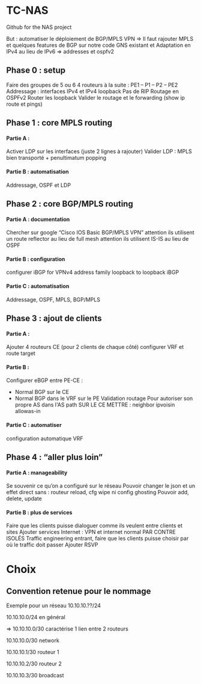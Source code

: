 # TC-NAS
Github for the NAS project

But : automatiser le déploiement de BGP/MPLS VPN
=> Il faut rajouter MPLS et quelques features de BGP sur notre code GNS existant
et Adaptation en IPv4 au lieu de IPv6 => addresses et ospfv2

## Phase 0 : setup
Faire des groupes de 5 ou 6
4 routeurs à la suite : PE1 – P1 – P2 – PE2
Addressage : interfaces IPv4 et IPv4 loopback
Pas de RIP
Routage en OSPFv2
Router les loopback
Valider le routage et le forwarding (show ip route et pings)

## Phase 1 : core MPLS routing

#### Partie A :
Activer LDP sur les interfaces (juste 2 lignes à rajouter)
Valider LDP : MPLS bien transporté + penultimatum popping

#### Partie B : automatisation
Addressage, OSPF et LDP


## Phase 2 : core BGP/MPLS routing

#### Partie A : documentation
Chercher sur google “Cisco IOS Basic BGP/MPLS VPN” 
attention ils utilisent un route reflector au lieu de full mesh
attention ils utilisent IS-IS au lieu de OSPF	

#### Partie B : configuration
configurer iBGP for VPNv4 address family
loopback to loopback iBGP

#### Partie C : automatisation
Addressage, OSPF, MPLS, BGP/MPLS



## Phase 3 : ajout de clients

#### Partie A :
Ajouter 4 routeurs CE (pour 2 clients de chaque côté)
configurer VRF
et route target

#### Partie B :
Configurer eBGP entre PE-CE :
- Normal BGP sur le CE
- Normal BGP dans le VRF sur le PE
Validation routage
Pour autoriser son propre AS dans l'AS path SUR LE CE METTRE : neighbor ipvoisin allowas-in

#### Partie C : automatiser
configuration automatique VRF

## Phase 4 : “aller plus loin”

#### Partie A : manageability
Se souvenir ce qu’on a configuré sur le réseau
Pouvoir changer le json et un effet direct sans : routeur reload, cfg wipe ni config ghosting
Pouvoir add, delete, update

#### Partie B : plus de services
Faire que les clients puisse dialoguer comme ils veulent entre clients et sites
Ajouter services Internet : VPN et internet normal PAR CONTRE ISOLÉS 
Traffic engineering entrant, faire que les clients puisse choisir par où le traffic doit passer
Ajouter RSVP

# Choix

## Convention retenue pour le nommage
Exemple pour un réseau 10.10.10.??/24

10.10.10.0/24 en général

=> 10.10.10.0/30 caractérise 1 lien entre 2 routeurs

10.10.10.0/30 network

10.10.10.1/30 routeur 1

10.10.10.2/30 routeur 2

10.10.10.3/30 broadcast
